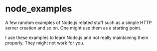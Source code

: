 node_examples
=============
A few random examples of Node.js related stuff such as a simple HTTP server creation and so on. One might use them as a starting point.

I use these examples to learn Node.js and not really maintaining them properly. They might not work for you.
